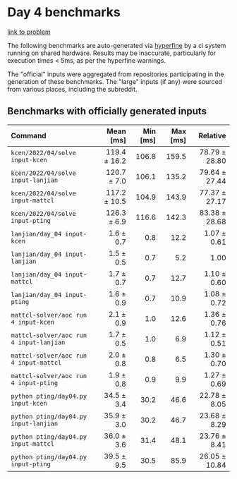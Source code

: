 # Day 4 benchmarks

[link to problem](http://adventofcode.com/2022/day/4)

The following benchmarks are auto-generated via [hyperfine](https://github.com/sharkdp/hyperfine) by a ci system running on shared hardware. Results may be inaccurate, particularly for execution times < 5ms, as per the hyperfine warnings.

The "official" inputs were aggregated from repositories participating in the generation of these benchmarks. The "large" inputs (if any) were sourced from various places, including the subreddit.

## Benchmarks with officially generated inputs
| Command | Mean [ms] | Min [ms] | Max [ms] | Relative |
|:---|---:|---:|---:|---:|
| `kcen/2022/04/solve input-kcen` | 119.4 ± 16.2 | 106.8 | 159.5 | 78.79 ± 28.80 |
| `kcen/2022/04/solve input-lanjian` | 120.7 ± 7.0 | 106.1 | 135.2 | 79.64 ± 27.44 |
| `kcen/2022/04/solve input-mattcl` | 117.2 ± 10.5 | 104.9 | 143.9 | 77.37 ± 27.17 |
| `kcen/2022/04/solve input-pting` | 126.3 ± 6.9 | 116.6 | 142.3 | 83.38 ± 28.68 |
| `lanjian/day_04 input-kcen` | 1.6 ± 0.7 | 0.8 | 12.2 | 1.07 ± 0.61 |
| `lanjian/day_04 input-lanjian` | 1.5 ± 0.5 | 0.7 | 5.2 | 1.00 |
| `lanjian/day_04 input-mattcl` | 1.7 ± 0.7 | 0.7 | 12.7 | 1.10 ± 0.60 |
| `lanjian/day_04 input-pting` | 1.6 ± 0.9 | 0.7 | 10.9 | 1.08 ± 0.72 |
| `mattcl-solver/aoc run 4 input-kcen` | 2.1 ± 0.9 | 1.0 | 12.6 | 1.36 ± 0.76 |
| `mattcl-solver/aoc run 4 input-lanjian` | 1.7 ± 0.5 | 1.0 | 6.9 | 1.12 ± 0.51 |
| `mattcl-solver/aoc run 4 input-mattcl` | 2.0 ± 0.8 | 0.8 | 6.5 | 1.30 ± 0.70 |
| `mattcl-solver/aoc run 4 input-pting` | 1.9 ± 0.8 | 0.9 | 9.9 | 1.27 ± 0.69 |
| `python pting/day04.py input-kcen` | 34.5 ± 3.4 | 30.2 | 46.6 | 22.78 ± 8.05 |
| `python pting/day04.py input-lanjian` | 35.9 ± 3.0 | 30.2 | 46.7 | 23.68 ± 8.29 |
| `python pting/day04.py input-mattcl` | 36.0 ± 3.6 | 31.4 | 48.1 | 23.76 ± 8.41 |
| `python pting/day04.py input-pting` | 39.5 ± 9.5 | 30.5 | 85.9 | 26.05 ± 10.84 |
